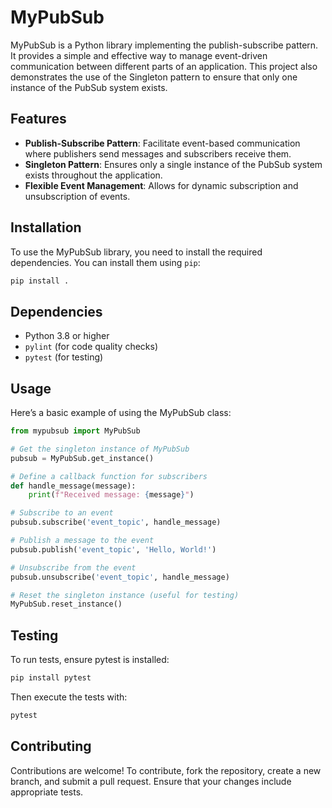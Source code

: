 # MyPubSub

MyPubSub is a Python library implementing the publish-subscribe pattern. It provides a simple and effective way to manage event-driven communication between different parts of an application. This project also demonstrates the use of the Singleton pattern to ensure that only one instance of the PubSub system exists.

## Features

- **Publish-Subscribe Pattern**: Facilitate event-based communication where publishers send messages and subscribers receive them.
- **Singleton Pattern**: Ensures only a single instance of the PubSub system exists throughout the application.
- **Flexible Event Management**: Allows for dynamic subscription and unsubscription of events.

## Installation

To use the MyPubSub library, you need to install the required dependencies. You can install them using `pip`:

```bash
pip install .
```

## Dependencies

- Python 3.8 or higher
- `pylint` (for code quality checks)
- `pytest` (for testing)

## Usage

Here’s a basic example of using the MyPubSub class:

```python
from mypubsub import MyPubSub

# Get the singleton instance of MyPubSub
pubsub = MyPubSub.get_instance()

# Define a callback function for subscribers
def handle_message(message):
    print(f"Received message: {message}")

# Subscribe to an event
pubsub.subscribe('event_topic', handle_message)

# Publish a message to the event
pubsub.publish('event_topic', 'Hello, World!')

# Unsubscribe from the event
pubsub.unsubscribe('event_topic', handle_message)

# Reset the singleton instance (useful for testing)
MyPubSub.reset_instance()
```


## Testing

To run tests, ensure pytest is installed:

```bash
pip install pytest
```

Then execute the tests with:

```bash
pytest
```

## Contributing

Contributions are welcome! To contribute, fork the repository, create a new branch, and submit a pull request. Ensure that your changes include appropriate tests.
